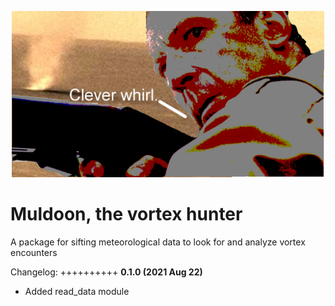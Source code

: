 <p align="center"><img src="docs/Muldoon.png" alt="Clever whirl." width="500"/></p>

# Muldoon, the vortex hunter

A package for sifting meteorological data to look for and analyze vortex encounters

Changelog:
++++++++++
**0.1.0 (2021 Aug 22)**
* Added read_data module
